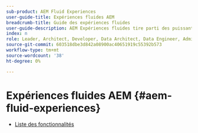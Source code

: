 ```yaml
---
sub-product: AEM Fluid Experiences
user-guide-title: Expériences fluides AEM
breadcrumb-title: Guide des expériences fluides
user-guide-description: AEM Expériences fluides tire parti des puissants ensembles de fonctionnalités d’AEM Sites, d’AEM Dynamic Media et d’AEM Assets afin de fournir une solution robuste pour la diffusion de contenu sans interface utilisateur.
index: n
role: Leader, Architect, Developer, Data Architect, Data Engineer, Admin, User
source-git-commit: 603518dbe3d842a08900ac40651919c55392b573
workflow-type: tm+mt
source-wordcount: '38'
ht-degree: 0%

---
```



# Expériences fluides AEM {#aem-fluid-experiences}

+ [Liste des fonctionnalités](/help/fluid-experiences/feature-list.md)